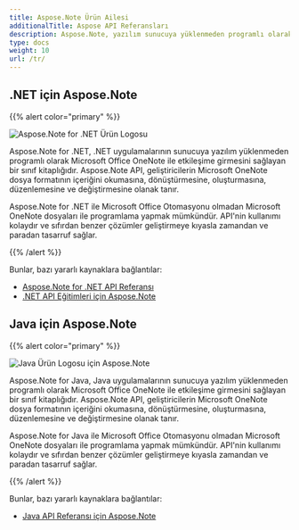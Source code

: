 ```yaml
---
title: Aspose.Note Ürün Ailesi
additionalTitle: Aspose API Referansları
description: Aspose.Note, yazılım sunucuya yüklenmeden programlı olarak Microsoft Office OneNote ile etkileşim kurmak için .NET ve Java'da API'ler sunar. Aspose.Note API'leri, geliştiricilerin Microsoft OneNote dosya formatının içeriğini okumasına, dönüştürmesine, oluşturmasına, düzenlemesine ve değiştirmesine olanak tanır.
type: docs
weight: 10
url: /tr/
---
```


## .NET için Aspose.Note

{{% alert color="primary" %}} 

![Aspose.Note for .NET Ürün Logosu](../home_1.png)

Aspose.Note for .NET, .NET uygulamalarının sunucuya yazılım yüklenmeden programlı olarak Microsoft Office OneNote ile etkileşime girmesini sağlayan bir sınıf kitaplığıdır. Aspose.Note API, geliştiricilerin Microsoft OneNote dosya formatının içeriğini okumasına, dönüştürmesine, oluşturmasına, düzenlemesine ve değiştirmesine olanak tanır.

Aspose.Note for .NET ile Microsoft Office Otomasyonu olmadan Microsoft OneNote dosyaları ile programlama yapmak mümkündür. API'nin kullanımı kolaydır ve sıfırdan benzer çözümler geliştirmeye kıyasla zamandan ve paradan tasarruf sağlar.

{{% /alert %}} 

Bunlar, bazı yararlı kaynaklara bağlantılar:
- [Aspose.Note for .NET API Referansı](/note/tr/net/)
- [.NET API Eğitimleri için Aspose.Note](/tutorials/note/tr/net/)

## Java için Aspose.Note

{{% alert color="primary" %}} 

![Java Ürün Logosu için Aspose.Note](../home_2.png)

Aspose.Note for Java, Java uygulamalarının sunucuya yazılım yüklenmeden programlı olarak Microsoft Office OneNote ile etkileşime girmesini sağlayan bir sınıf kitaplığıdır. Aspose.Note API, geliştiricilerin Microsoft OneNote dosya formatının içeriğini okumasına, dönüştürmesine, oluşturmasına, düzenlemesine ve değiştirmesine olanak tanır.

Aspose.Note for Java ile Microsoft Office Otomasyonu olmadan Microsoft OneNote dosyaları ile programlama yapmak mümkündür. API'nin kullanımı kolaydır ve sıfırdan benzer çözümler geliştirmeye kıyasla zamandan ve paradan tasarruf sağlar.

{{% /alert %}}

Bunlar, bazı yararlı kaynaklara bağlantılar:
- [Java API Referansı için Aspose.Note](/note/java/)